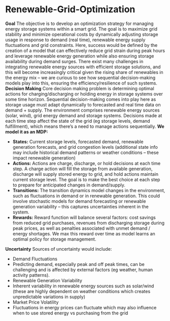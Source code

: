 # Renewable-Grid-Optimization


**Goal**
The objective is to develop an optimization strategy for managing energy storage systems within a smart grid. The goal is to maximize grid stability and minimize operational costs by dynamically adjusting storage usage in response to demand (real time), renewable energy supply fluctuations and grid constraints. Here, success would be defined by the creation of a model that can effectively reduce grid strain during peak hours and leverage renewable energy generation while also ensuring storage availability during demand surges. There exist many challenges in integrating renewable energy sources with efficient storage solutions, and this will become increasingly critical given the rising share of renewables in the energy mix – we are curious to see how sequential decision-making models play into this, ensuring the efficiency/resilience of such systems.
**Decision Making**
Core decision making problem is determining optimal actions for charging/discharging or holding energy in storage systems over some time horizon. Sequential decision-making comes into play here as storage usage must adapt dynamically to forecasted and real time data on demand + supply. The environment comprises renewable energy sources (solar, wind), grid energy demand and storage systems. Decisions made at each time step affect the state of the grid (eg storage levels, demand fulfillment), which means there’s a need to manage actions sequentially.
**We model it as an MDP:**
 - **States:** Current storage levels, forecasted demand, renewable generation forecasts, and grid congestion levels (additional state info may include historical demand patterns or weather conditions – these impact renewable generation)
- **Actions:** Actions are charge, discharge, or hold decisions at each time step. A charge action will fill the storage from available generation, discharge will supply stored energy to grid, and hold actions maintain current storage level. The goal is to make the best choice at each step to prepare for anticipated changes in demand/supply.
- **Transitions:** The transition dynamics model changes in the environment, such as fluctuations in demand or in renewable generation. This could involve stochastic models for demand forecasting or renewable generation variability – this captures uncertainties inherent in the system.
- **Rewards:** Reward function will balance several factors: cost savings from reduced grid purchases, revenues from discharging storage during peak prices, as well as penalties associated with unmet demand / energy shortages. We max this reward over time as model learns an optimal policy for storage management.

**Uncertainty**
Sources of uncertainty would include:
- Demand Fluctuations
- Predicting demand, especially peak and off peak times, can be challenging and is affected by external factors (eg weather, human activity patterns).
- Renewable Generation Variability
- Inherent variability in renewable energy sources such as solar/wind (these are highly dependent on weather conditions which creates unpredictable variations in supply)
- Market Price Volatility
- Fluctuations in energy prices can fluctuate which may also influence when to use stored energy vs purchasing from the grid
